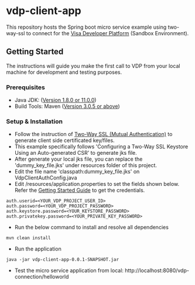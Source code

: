 # vdp-client-app
This repository hosts the Spring boot micro service example using two-way-ssl to connect for the [Visa Developer Platform](https://developer.visa.com/) (Sandbox Environment).

## Getting Started

The instructions will guide you make the first call to VDP from your local machine for development and testing purposes.

### Prerequisites

* Java JDK: ([Version 1.8.0 or 11.0.0](http://www.oracle.com/technetwork/java/javase/downloads/jdk8-downloads-2133151.html))
* Build Tools: Maven ([Version 3.0.5 or above](https://maven.apache.org/download.cgi))

### Setup & Installation
* Follow the instruction of [Two-Way SSL (Mutual Authentication)](https://developer.visa.com/pages/working-with-visa-apis/two-way-ssl) to generate client side certificated key/files.
* This example specifically follows 'Configuring a Two-Way SSL Keystore Using an Auto-generated CSR' to generate jks file.
* After generate your local jks file, you can replace the 'dummy_key_file.jks' under resources folder of this project. 
* Edit the file name 'classpath:dummy_key_file.jks' on VdpClientAuthConfig.java
* Edit /resources/application.properties to set the fields shown below. Refer the [Getting Started Guide](https://developer.visa.com/vdpguide#get-started-overview) to get the credentials.
```
auth.userid=<YOUR_VDP_PROJECT_USER_ID>
auth.password=<YOUR_VDP_PROJECT_PASSWORD>
auth.keystore.password=<YOUR_KEYSTORE_PASSWORD>
auth.privatekey.password=<YOUR_PRIVATE_KEY_PASSWORD>
```

* Run the below command to install and resolve all dependencies
```
mvn clean install
```
* Run the application
```
java -jar vdp-client-app-0.0.1-SNAPSHOT.jar 
```
* Test the micro service application from local: http://localhost:8080/vdp-connection/helloworld

